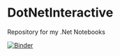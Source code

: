 # DotNetInteractive
Repository for my .Net Notebooks

[![Binder](https://mybinder.org/badge_logo.svg)](https://mybinder.org/v2/gh/Expecho/DotNetInteractive/master?urlpath=lab)
